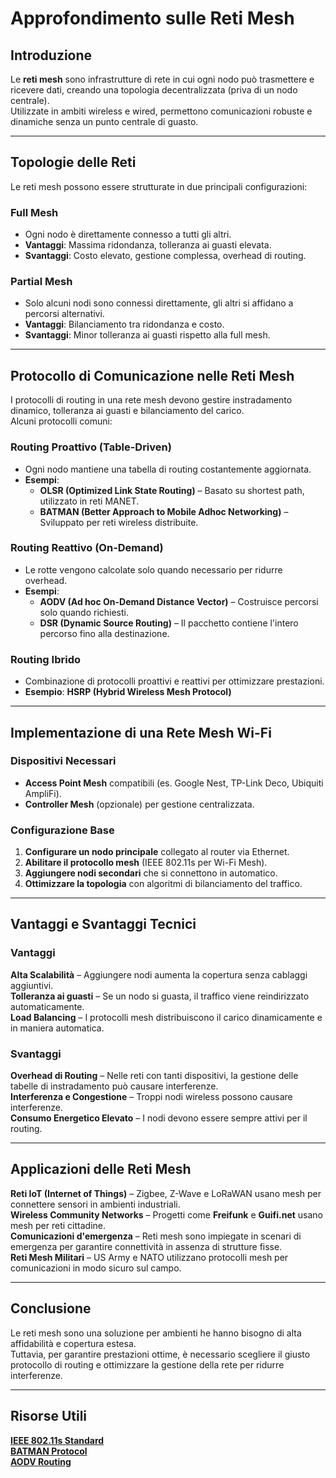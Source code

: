 # Approfondimento sulle Reti Mesh  

## Introduzione  
Le **reti mesh** sono infrastrutture di rete in cui ogni nodo può trasmettere e ricevere dati, creando una topologia decentralizzata (priva di un nodo centrale).  
Utilizzate in ambiti wireless e wired, permettono comunicazioni robuste e dinamiche senza un punto centrale di guasto.  

---

## Topologie delle Reti  
Le reti mesh possono essere strutturate in due principali configurazioni:  

### **Full Mesh**
- Ogni nodo è direttamente connesso a tutti gli altri.  
- **Vantaggi**: Massima ridondanza, tolleranza ai guasti elevata.  
- **Svantaggi**: Costo elevato, gestione complessa, overhead di routing.  

### **Partial Mesh**
- Solo alcuni nodi sono connessi direttamente, gli altri si affidano a percorsi alternativi.  
- **Vantaggi**: Bilanciamento tra ridondanza e costo.  
- **Svantaggi**: Minor tolleranza ai guasti rispetto alla full mesh.  

---

## Protocollo di Comunicazione nelle Reti Mesh  
I protocolli di routing in una rete mesh devono gestire instradamento dinamico, tolleranza ai guasti e bilanciamento del carico.  
Alcuni protocolli comuni:  

### **Routing Proattivo (Table-Driven)**
- Ogni nodo mantiene una tabella di routing costantemente aggiornata.  
- **Esempi**:  
  - **OLSR (Optimized Link State Routing)** – Basato su shortest path, utilizzato in reti MANET.  
  - **BATMAN (Better Approach to Mobile Adhoc Networking)** – Sviluppato per reti wireless distribuite.  

### **Routing Reattivo (On-Demand)**
- Le rotte vengono calcolate solo quando necessario per ridurre overhead.  
- **Esempi**:  
  - **AODV (Ad hoc On-Demand Distance Vector)** – Costruisce percorsi solo quando richiesti.  
  - **DSR (Dynamic Source Routing)** – Il pacchetto contiene l'intero percorso fino alla destinazione.  

### **Routing Ibrido**
- Combinazione di protocolli proattivi e reattivi per ottimizzare prestazioni.  
- **Esempio**: **HSRP (Hybrid Wireless Mesh Protocol)**  

---

## Implementazione di una Rete Mesh Wi-Fi  
###  **Dispositivi Necessari**
- **Access Point Mesh** compatibili (es. Google Nest, TP-Link Deco, Ubiquiti AmpliFi).  
- **Controller Mesh** (opzionale) per gestione centralizzata.  

### **Configurazione Base**
1. **Configurare un nodo principale** collegato al router via Ethernet.  
2. **Abilitare il protocollo mesh** (IEEE 802.11s per Wi-Fi Mesh).  
3. **Aggiungere nodi secondari** che si connettono in automatico.  
4. **Ottimizzare la topologia** con algoritmi di bilanciamento del traffico.  

---

## Vantaggi e Svantaggi Tecnici  
### **Vantaggi**
 **Alta Scalabilità** – Aggiungere nodi aumenta la copertura senza cablaggi aggiuntivi.  
 **Tolleranza ai guasti** – Se un nodo si guasta, il traffico viene reindirizzato automaticamente.  
 **Load Balancing** – I protocolli mesh distribuiscono il carico dinamicamente e in maniera automatica.  

### **Svantaggi**
 **Overhead di Routing** – Nelle reti con tanti dispositivi, la gestione delle tabelle di instradamento può causare interferenze.  
 **Interferenza e Congestione** – Troppi nodi wireless possono causare interferenze.  
 **Consumo Energetico Elevato** – I nodi devono essere sempre attivi per il routing.  

---

## Applicazioni delle Reti Mesh  
 **Reti IoT (Internet of Things)** – Zigbee, Z-Wave e LoRaWAN usano mesh per connettere sensori in ambienti industriali.  
 **Wireless Community Networks** – Progetti come **Freifunk** e **Guifi.net** usano mesh per reti cittadine.  
 **Comunicazioni d'emergenza** – Reti mesh sono impiegate in scenari di emergenza per garantire connettività in assenza di strutture fisse.  
 **Reti Mesh Militari** – US Army e NATO utilizzano protocolli mesh per comunicazioni in modo sicuro sul campo.  

---

## Conclusione  
Le reti mesh sono una soluzione per ambienti he hanno bisogno di alta affidabilità e copertura estesa.  
Tuttavia, per garantire prestazioni ottime, è necessario scegliere il giusto protocollo di routing e ottimizzare la gestione della rete per ridurre interferenze.  

---

## Risorse Utili  
 **[IEEE 802.11s Standard](https://standards.ieee.org/standard/802_11s-2011.html)**  
 **[BATMAN Protocol](https://www.open-mesh.org/projects/open-mesh/wiki)**  
 **[AODV Routing](https://tools.ietf.org/html/rfc3561)**  
